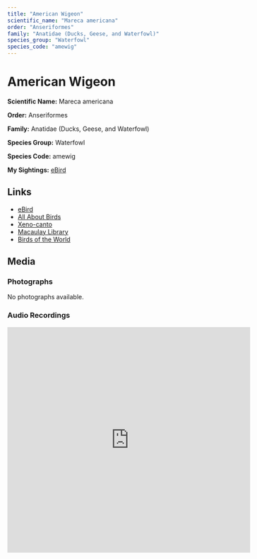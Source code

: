 ```yaml
---
title: "American Wigeon"
scientific_name: "Mareca americana"
order: "Anseriformes"
family: "Anatidae (Ducks, Geese, and Waterfowl)"
species_group: "Waterfowl"
species_code: "amewig"
---
```


# American Wigeon

**Scientific Name:** Mareca americana

**Order:** Anseriformes

**Family:** Anatidae (Ducks, Geese, and Waterfowl)

**Species Group:** Waterfowl

**Species Code:** amewig

**My Sightings:** [eBird](https://ebird.org/lifelist?r=world&time=life&spp=amewig)

## Links
* [eBird](https://ebird.org/species/amewig) 
* [All About Birds](https://www.allaboutbirds.org/guide/amewig) 
* [Xeno-canto](https://www.xeno-canto.org/species/amewig) 
* [Macaulay Library](https://search.macaulaylibrary.org/catalog?taxonCode=amewig&sort=rating_rank_desc)
* [Birds of the World](https://birdsoftheworld.org/bow/species/amewig)

## Media
### Photographs
No photographs available.

### Audio Recordings
<iframe src="https://macaulaylibrary.org/asset/626915523/embed" width="550" height="510" frameborder="0" allowfullscreen></iframe>
